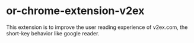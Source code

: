 # or-chrome-extension-v2ex
This extension is to improve the user reading experience of v2ex.com,  the short-key behavior like google reader.
